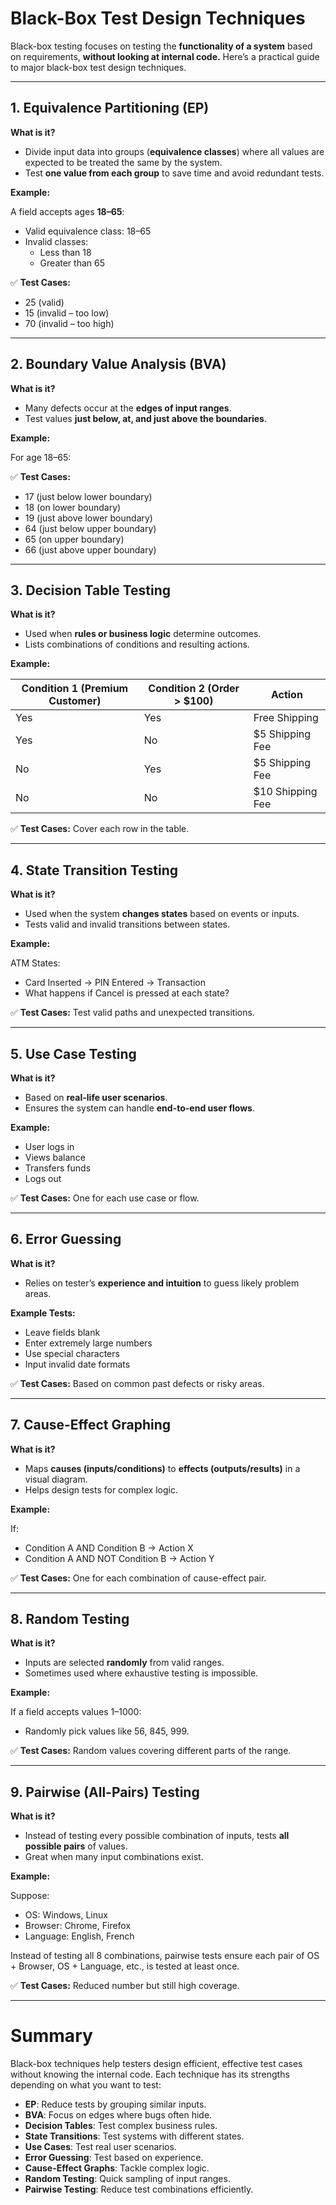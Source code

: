 # Black-Box Test Design Techniques

Black-box testing focuses on testing the **functionality of a system** based on requirements, **without looking at internal code.** Here’s a practical guide to major black-box test design techniques.

---

## 1. Equivalence Partitioning (EP)

**What is it?**

- Divide input data into groups (**equivalence classes**) where all values are expected to be treated the same by the system.
- Test **one value from each group** to save time and avoid redundant tests.

**Example:**

A field accepts ages **18–65**:

- Valid equivalence class: 18–65
- Invalid classes:
  - Less than 18
  - Greater than 65

✅ **Test Cases:**

- 25 (valid)
- 15 (invalid – too low)
- 70 (invalid – too high)

---

## 2. Boundary Value Analysis (BVA)

**What is it?**

- Many defects occur at the **edges of input ranges**.
- Test values **just below, at, and just above the boundaries**.

**Example:**

For age 18–65:

✅ **Test Cases:**

- 17 (just below lower boundary)
- 18 (on lower boundary)
- 19 (just above lower boundary)
- 64 (just below upper boundary)
- 65 (on upper boundary)
- 66 (just above upper boundary)

---

## 3. Decision Table Testing

**What is it?**

- Used when **rules or business logic** determine outcomes.
- Lists combinations of conditions and resulting actions.

**Example:**

| Condition 1 (Premium Customer) | Condition 2 (Order > $100) | Action           |
| ------------------------------ | -------------------------- | ---------------- |
| Yes                            | Yes                        | Free Shipping    |
| Yes                            | No                         | $5 Shipping Fee  |
| No                             | Yes                        | $5 Shipping Fee  |
| No                             | No                         | $10 Shipping Fee |

✅ **Test Cases:** Cover each row in the table.

---

## 4. State Transition Testing

**What is it?**

- Used when the system **changes states** based on events or inputs.
- Tests valid and invalid transitions between states.

**Example:**

ATM States:

- Card Inserted → PIN Entered → Transaction
- What happens if Cancel is pressed at each state?

✅ **Test Cases:** Test valid paths and unexpected transitions.

---

## 5. Use Case Testing

**What is it?**

- Based on **real-life user scenarios**.
- Ensures the system can handle **end-to-end user flows**.

**Example:**

- User logs in
- Views balance
- Transfers funds
- Logs out

✅ **Test Cases:** One for each use case or flow.

---

## 6. Error Guessing

**What is it?**

- Relies on tester’s **experience and intuition** to guess likely problem areas.

**Example Tests:**

- Leave fields blank
- Enter extremely large numbers
- Use special characters
- Input invalid date formats

✅ **Test Cases:** Based on common past defects or risky areas.

---

## 7. Cause-Effect Graphing

**What is it?**

- Maps **causes (inputs/conditions)** to **effects (outputs/results)** in a visual diagram.
- Helps design tests for complex logic.

**Example:**

If:

- Condition A AND Condition B → Action X
- Condition A AND NOT Condition B → Action Y

✅ **Test Cases:** One for each combination of cause-effect pair.

---

## 8. Random Testing

**What is it?**

- Inputs are selected **randomly** from valid ranges.
- Sometimes used where exhaustive testing is impossible.

**Example:**

If a field accepts values 1–1000:

- Randomly pick values like 56, 845, 999.

✅ **Test Cases:** Random values covering different parts of the range.

---

## 9. Pairwise (All-Pairs) Testing

**What is it?**

- Instead of testing every possible combination of inputs, tests **all possible pairs** of values.
- Great when many input combinations exist.

**Example:**

Suppose:

- OS: Windows, Linux
- Browser: Chrome, Firefox
- Language: English, French

Instead of testing all 8 combinations, pairwise tests ensure each pair of OS + Browser, OS + Language, etc., is tested at least once.

✅ **Test Cases:** Reduced number but still high coverage.

---

# Summary

Black-box techniques help testers design efficient, effective test cases without knowing the internal code. Each technique has its strengths depending on what you want to test:

- **EP**: Reduce tests by grouping similar inputs.
- **BVA**: Focus on edges where bugs often hide.
- **Decision Tables**: Test complex business rules.
- **State Transitions**: Test systems with different states.
- **Use Cases**: Test real user scenarios.
- **Error Guessing**: Test based on experience.
- **Cause-Effect Graphs**: Tackle complex logic.
- **Random Testing**: Quick sampling of input ranges.
- **Pairwise Testing**: Reduce test combinations efficiently.
